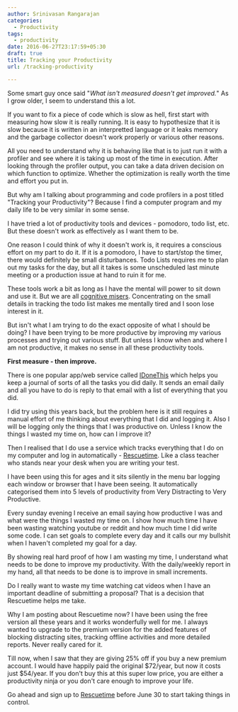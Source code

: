 ```yaml
---
author: Srinivasan Rangarajan
categories: 
  - Productivity
tags:
  - productivity
date: 2016-06-27T23:17:59+05:30
draft: true
title: Tracking your Productivity
url: /tracking-productivity

---
```


Some smart guy once said "*What isn't measured doesn't get improved.*" As I grow older, I seem to understand this a lot. 

If you want to fix a piece of code which is slow as hell, first start with measuring how slow it is really running. It is easy to hypothesize that it is slow because it is written in an interpretted language or it leaks memory and the garbage collector doesn't work properly or various other reasons. 

All you need to understand why it is behaving like that is to just run it with a profiler and see where it is taking up most of the time in execution. After looking through the profiler output, you can take a data driven decision on which function to optimize. Whether the optimization is really worth the time and effort you put in.

But why am I talking about programming and code profilers in a post titled "Tracking your Productivity"? Because I find a computer program and my daily life to be very similar in some sense.

I have tried a lot of productivity tools and devices - pomodoro, todo list, etc. But these doesn't work as effectively as I want them to be. 

One reason I could think of why it doesn't work is, it requires a conscious effort on my part to do it. If it is a pomodoro, I have to start/stop the timer, there would definitely be small disturbances. Todo Lists requires me to plan out my tasks for the day, but all it takes is some unscheduled last minute meeting or a production issue at hand to ruin it for me. 

These tools work a bit as long as I have the mental will power to sit down and use it. But we are all [cognitive misers](https://en.wikipedia.org/wiki/Cognitive_miser). Concentrating on the small details in tracking the todo list makes me mentally tired and I soon lose interest in it. 

But isn't what I am trying to do the exact opposite of what I should be doing? I have been trying to be more productive by improving my various processes and trying out various stuff. But unless I know when and where I am not productive, it makes no sense in all these productivity tools. 

**First measure - then improve.**

There is one popular app/web service called [IDoneThis](https://home.idonethis.com/) which helps you keep a journal of sorts of all the tasks you did daily. It sends an email daily and all you have to do is reply to that email with a list of everything that you did. 

I did try using this years back, but the problem here is it still requires a manual effort of me thinking about everything that I did and logging it. Also I will be logging only the things that I was productive on. Unless I know the things I wasted my time on, how can I improve it?

Then I realised that I do use a service which tracks everything that I do on my computer and log in automatically - [Rescuetime](https://www.rescuetime.com/ref/23622). Like a class teacher who stands near your desk when you are writing your test. 

I have been using this for ages and it sits silently in the menu bar logging each window or browser that I have been seeing. It automatically categorised them into 5 levels of productivity from Very Distracting to Very Productive. 

Every sunday evening I receive an email saying how productive I was and what were the things I wasted my time on. I show how much time I have been wasting watching youtube or reddit and how much time I did write some code. I can set goals to complete every day and it calls our my bullshit when I haven't completed my goal for a day. 

By showing real hard proof of how I am wasting my time, I understand what needs to be done to improve my productivity. With the daily/weekly report in my hand, all that needs to be done is to improve in small increments. 

Do I really want to waste my time watching cat videos when I have an important deadline of submitting a proposal? That is a decision that Rescuetime helps me take.

Why I am posting about Rescuetime now? I have been using the free version all these years and it works wonderfully well for me. I always wanted to upgrade to the premium version for the added features of blocking distracting sites, tracking offline activities and more detailed reports. Never really cared for it. 

Till now, when I saw that they are giving 25% off if you buy a new premium account. I would have happily paid the original $72/year, but now it costs just $54/year. If you don't buy this at this super low price, you are either a productivity ninja or you don't care enough to improve your life.

Go ahead and sign up to [Rescuetime](https://www.rescuetime.com/ref/23622) before June 30 to start taking things in control.